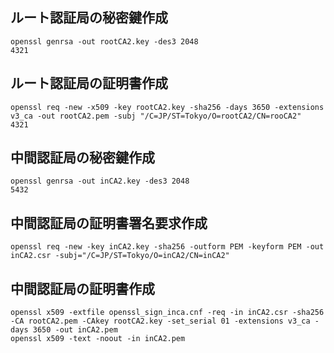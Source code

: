 ## ルート認証局の秘密鍵作成

```
openssl genrsa -out rootCA2.key -des3 2048
4321
```

## ルート認証局の証明書作成

```
openssl req -new -x509 -key rootCA2.key -sha256 -days 3650 -extensions v3_ca -out rootCA2.pem -subj "/C=JP/ST=Tokyo/O=rootCA2/CN=rooCA2"
4321
```

## 中間認証局の秘密鍵作成

```
openssl genrsa -out inCA2.key -des3 2048
5432
```

## 中間認証局の証明書署名要求作成

```
openssl req -new -key inCA2.key -sha256 -outform PEM -keyform PEM -out inCA2.csr -subj="/C=JP/ST=Tokyo/O=inCA2/CN=inCA2"
```

## 中間認証局の証明書作成

```
openssl x509 -extfile openssl_sign_inca.cnf -req -in inCA2.csr -sha256 -CA rootCA2.pem -CAkey rootCA2.key -set_serial 01 -extensions v3_ca -days 3650 -out inCA2.pem
openssl x509 -text -noout -in inCA2.pem
```
